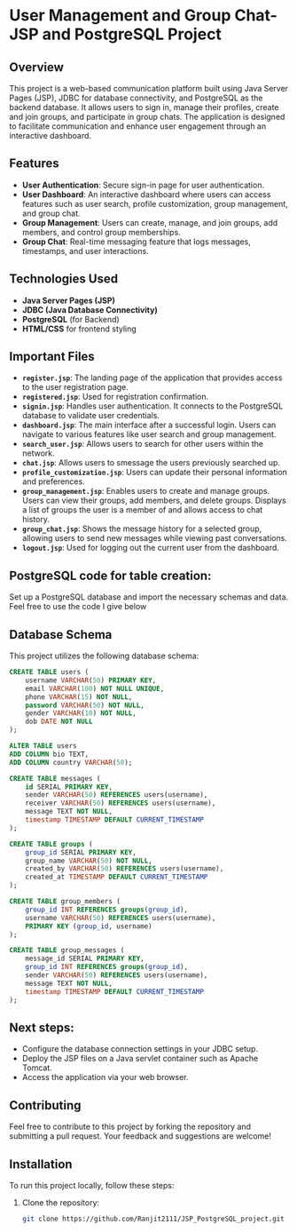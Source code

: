 # User Management and Group Chat- JSP and PostgreSQL Project

## Overview
This project is a web-based communication platform built using Java Server Pages (JSP), JDBC for database connectivity, and PostgreSQL as the backend database. It allows users to sign in, manage their profiles, create and join groups, and participate in group chats. The application is designed to facilitate communication and enhance user engagement through an interactive dashboard.

## Features
- **User Authentication**: Secure sign-in page for user authentication.
- **User Dashboard**: An interactive dashboard where users can access features such as user search, profile customization, group management, and group chat.
- **Group Management**: Users can create, manage, and join groups, add members, and control group memberships.
- **Group Chat**: Real-time messaging feature that logs messages, timestamps, and user interactions.

## Technologies Used
- **Java Server Pages (JSP)**
- **JDBC (Java Database Connectivity)**
- **PostgreSQL** (for Backend)
- **HTML/CSS** for frontend styling

## Important Files
- **`register.jsp`**: The landing page of the application that provides access to the user registration page.
- **`registered.jsp`**: Used for registration confirmation.
- **`signin.jsp`**: Handles user authentication. It connects to the PostgreSQL database to validate user credentials.
- **`dashboard.jsp`**: The main interface after a successful login. Users can navigate to various features like user search and group management.
- **`search_user.jsp`**: Allows users to search for other users within the network.
- **`chat.jsp`**: Allows users to smessage the users previously searched up.
- **`profile_customization.jsp`**: Users can update their personal information and preferences.
- **`group_management.jsp`**: Enables users to create and manage groups. Users can view their groups, add members, and delete groups. Displays a list of groups the user is a member of and allows access to chat history.
- **`group_chat.jsp`**: Shows the message history for a selected group, allowing users to send new messages while viewing past conversations.
- **`logout.jsp`**: Used for logging out the current user from the dashboard.


## PostgreSQL code for table creation:
Set up a PostgreSQL database and import the necessary schemas and data. Feel free to use the code I give below 

## Database Schema

This project utilizes the following database schema:

```sql
CREATE TABLE users (
    username VARCHAR(50) PRIMARY KEY,
    email VARCHAR(100) NOT NULL UNIQUE,
    phone VARCHAR(15) NOT NULL,
    password VARCHAR(50) NOT NULL,
    gender VARCHAR(10) NOT NULL,
    dob DATE NOT NULL
);
```
```sql
ALTER TABLE users
ADD COLUMN bio TEXT,
ADD COLUMN country VARCHAR(50);
```

```sql
CREATE TABLE messages (
    id SERIAL PRIMARY KEY,
    sender VARCHAR(50) REFERENCES users(username),
    receiver VARCHAR(50) REFERENCES users(username),
    message TEXT NOT NULL,
    timestamp TIMESTAMP DEFAULT CURRENT_TIMESTAMP
);
```

```sql
CREATE TABLE groups (
    group_id SERIAL PRIMARY KEY,
    group_name VARCHAR(50) NOT NULL,
    created_by VARCHAR(50) REFERENCES users(username),
    created_at TIMESTAMP DEFAULT CURRENT_TIMESTAMP
);
```

```sql
CREATE TABLE group_members (
    group_id INT REFERENCES groups(group_id),
    username VARCHAR(50) REFERENCES users(username),
    PRIMARY KEY (group_id, username)
);
```

```sql
CREATE TABLE group_messages (
    message_id SERIAL PRIMARY KEY,
    group_id INT REFERENCES groups(group_id),
    sender VARCHAR(50) REFERENCES users(username),
    message TEXT NOT NULL,
    timestamp TIMESTAMP DEFAULT CURRENT_TIMESTAMP
);
```

## Next steps:
- Configure the database connection settings in your JDBC setup.
- Deploy the JSP files on a Java servlet container such as Apache Tomcat.
- Access the application via your web browser.

## Contributing
Feel free to contribute to this project by forking the repository and submitting a pull request. Your feedback and suggestions are welcome!

## Installation
To run this project locally, follow these steps:
1. Clone the repository:
   ```bash
   git clone https://github.com/Ranjit2111/JSP_PostgreSQL_project.git

